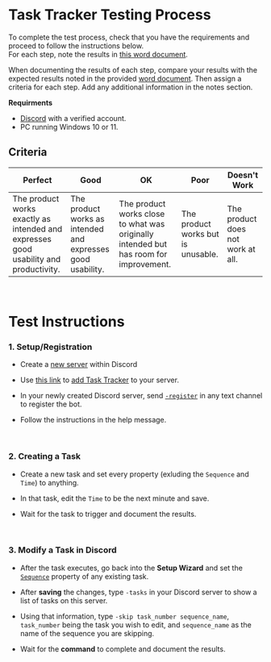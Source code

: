 # Task Tracker Testing Process

To complete the test process, check that you have the requirements and proceed to follow the instructions below.<br>
For each step, note the results in [this word document](https://github.com/ArchLeaders/TaskTracker/raw/master/docs/res/TaskTrackerTestingProcess.docx).

When documenting the results of each step, compare your results with the expected results noted in the provided [word document](https://github.com/ArchLeaders/TaskTracker/raw/master/docs/res/TaskTrackerTestingProcess.docx). Then assign a criteria for each step.
Add any additional information in the notes section.

**Requirments<br>**

- <a href="https://discord.com" target="_blank">Discord</a> with a verified account.
- PC running Windows 10 or 11.

## Criteria

| Perfect | Good | OK | Poor | Doesn't Work |
| ------- | ---- | -- | ---- | ------------ |
| The product works exactly as intended and expresses good usability and productivity. | The product works as intended and expresses good usability. | The product works close to what was originally intended but has room for improvement. | The product works but is unusable. | The product does not work at all. |

<br>

# Test Instructions

### 1. Setup/Registration

- Create a <a target="_blank" href="https://user-images.githubusercontent.com/80713508/171991196-67e71963-f645-4047-b02d-29bc1bbd84d5.png">new server</a> within Discord

- Use <a target="_blank" href="https://discord.com/api/oauth2/authorize?client_id=935398186258939944&permissions=8&scope=bot">this link</a> to <a target="_blank" href="https://user-images.githubusercontent.com/80713508/171992223-3ebb7e3e-e63d-4727-bde7-67a9336dc62d.png">add Task Tracker</a> to your server.

- In your newly created Discord server, send <a target="_blank" href="https://user-images.githubusercontent.com/80713508/171992200-f8ed0b08-1734-4540-a091-da3763209dc9.png">`-register`<a> in any text channel to register the bot.

- Follow the instructions in the help message.

<br>

### 2. Creating a Task

- Create a new task and set every property (exluding the `Sequence` and `Time`) to anything.

- In that task, edit the `Time` to be the next minute and save.

- Wait for the task to trigger and document the results.

<br>

### 3. Modify a Task in Discord

- After the task executes, go back into the **Setup Wizard** and set the [`Sequence`](https://github.com/ArchLeaders/TaskTracker/blob/master/docs/Sequence.md) property of any existing task.

- After **saving** the changes, type `-tasks` in your Discord server to show a list of tasks on this server.

- Using that information, type `-skip task_number sequence_name`, `task_number` being the task you wish to edit, and `sequence_name` as the name of the sequence you are skipping.

- Wait for the **command** to complete and document the results.
